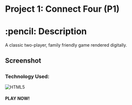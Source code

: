 # Project 1: Connect Four (P1)

<h1 align ="center">
<h1>:pencil: Description</h1>
<p>A classic two-player, family friendly game rendered digitally.</p>

<h2 align = "center">
<h2>Screenshot<h2> 

<h3> Technology Used: </h3>

![HTML5](https://img.shields.io/badge/-HTML5-333?style=flat&logo=html5)

<h4>PLAY NOW!<h4>
